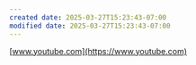 ```yaml
---
created date: 2025-03-27T15:23:43-07:00
modified date: 2025-03-27T15:23:43-07:00
---
```

[www.youtube.com](https://www.youtube.com) 
